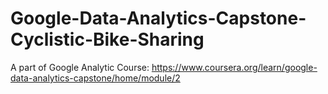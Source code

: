 # Google-Data-Analytics-Capstone-Cyclistic-Bike-Sharing
A part of Google Analytic Course: https://www.coursera.org/learn/google-data-analytics-capstone/home/module/2
